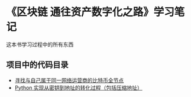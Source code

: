 《区块链 通往资产数字化之路》学习笔记
===============================

这本书学习过程中的所有东西

## 项目中的代码目录

- [寻找与自己属于同一网络运营商的比特币全节点](./find_same_isp_nodes/find_same_isp_ips.py)
- [Python 实现从密钥到地址的转化过程（包括压缩地址）](./bit-gen-key.py)
